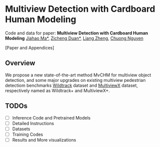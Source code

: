 # Multiview Detection with Cardboard Human Modeling
Code and data for paper:
**Multiview Detection with Cardboard Human Modeling**
[Jiahao Ma*](https://github.com/Jiahao-Ma), [Zicheng Duan*](https://github.com/ZichengDuan), [Liang Zheng](https://zheng-lab.cecs.anu.edu.au/), [Chuong Nguyen](https://people.csiro.au/N/C/Chuong-Nguyen)

[Paper and Appendices]

## Overview
We propose a new state-of-the-art method MvCHM for multiview object detection, and some major upgrades on existing multiview pedestrian detectiom benchmarks [Wildtrack](https://www.epfl.ch/labs/cvlab/data/data-wildtrack/) dataset and [MultiviewX](https://github.com/hou-yz/MultiviewX) dataset, respectively named as Wildtrack+ and MultiviewX+.

## TODOs
- [ ] Inference Code and Pretrained Models
- [ ] Detailed Instructions
- [ ] Datasets
- [ ] Training Codes
- [ ] Results and More visualizations

<!-- ## Prerequisites
### Installation
### Data Preperation

## Datasets
### Wildtrack and MultiviewX

### Wildtrack+
### MultiviewX+ -->




